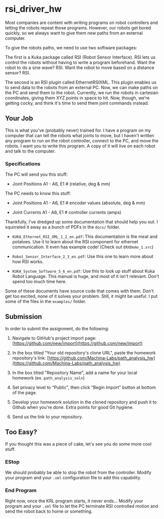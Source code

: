 # rsi\_driver\_hw

Most companies are content with writing programs on robot controllers and letting the robots repeat those programs. However, our robots get bored quickly, so we always want to give them new paths from an external computer. 

To give the robots paths, we need to use two software packages:

The first is a Kuka package called RSI (Robot Sensor Interface). RSI lets us control the robots without having to write a program beforehand. Want the robot to do a sine wave? RSI. Want the robot to move based on a distance sensor? RSI.

The second is an RSI plugin called EthernetRSIXML. This plugin enables us to send data to the robots from an external PC. Now, we can make paths on the PC and send them to the robot. Currently, we run the robots in cartesian coordinates, giving them XYZ points in space to hit. Now, though, we're getting cocky, and think it's time to send them joint commands instead.

## Your Job

This is what you've (probably never) trained for. I have a program on my computer that can tell the robots what joints to move, but I haven't written any program to run on the robot controller, connect to the PC, and move the robots. I want you to write this program. A copy of it will live on each robot and talk to the computer.

### Specifications

The PC will send you this stuff:

- Joint Positions A1 - A6, E1  # (relative, deg & mm)

The PC needs to know this stuff:

- Joint Positions A1 - A6, E1  # encoder values (absolute, deg & mm)

- Joint Currents A1 - A6, E1   # controller currents (amps)

Thankfully, I've dredged up some documentation that should help you out. I squirreled it away as a bunch of PDFs in the `docs/` folder.

- `KUKA_Ethernet_RSI_XML_1_2_en.pdf`: This documentation is the meat and potatoes. Use it to learn about the RSI component for ethernet communication. It even has example code! (Check out `ERXDemo_1.src`)

- `Robot_Sensor_Interface_2_3_en.pdf`: Use this one to learn more about how RSI works.

- `KUKA_System_Software_5_6_en.pdf`: Use this to look up stuff about Kuka Robot Language. This manual is huge, and most of it isn't relevant. Don't spend too much time here.

Some of these documents have source code that comes with them. Don't get too excited, none of it solves your problem. Still, it might be useful. I put some of the files in the `examples/` folder.

## Submission

In order to submit the assignment, do the following:

1. Navigate to GitHub's project import page: [https://github.com/new/import](https://github.com/new/import)

2. In the box titled "Your old repository's clone URL", paste the homework repository's link: [https://github.com/Machina-Labs/path_analysis_hw](https://github.com/Machina-Labs/path_analysis_hw)

3. In the box titled "Repository Name", add a name for your local homework (ex. `path_analysis_soln`)

4. Set privacy level to "Public", then click "Begin Import" button at bottom of the page.

5. Develop your homework solution in the cloned repository and push it to Github when you're done. Extra points for good Git hygiene.

6. Send us the link to your repository.

## Too Easy?

If you thought this was a piece of cake, let's see you do some more cool stuff.

### EStop

We should probably be able to stop the robot from the controller. Modify your program and your `.xml` configuration file to add this capability.

### End Program

Right now, once the KRL program starts, it never ends... Modify your program and your `.xml` file to let the PC terminate RSI controlled motion and send the robot back to home or something.
